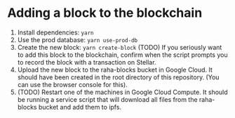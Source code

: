 # Adding a block to the blockchain
1. Install dependencies: `yarn`
1. Use the prod database: `yarn use-prod-db`
1. Create the new block: `yarn create-block`
(TODO) If you seriously want to add this block to the blockchain,
confirm when the script prompts you to record the block with a
transaction on Stellar.
1. Upload the new block to the raha-blocks bucket in Google Cloud.
It should have been created in the root directory of this repository.
(You can use the browser console for this).
1. (TODO) Restart one of the machines in Google Cloud Compute.
It should be running a service script that will download all files from the
raha-blocks bucket and add them to ipfs.

